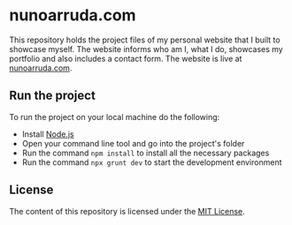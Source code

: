 # nunoarruda.com
This repository holds the project files of my personal website that I built to showcase myself. The website informs who am I, what I do, showcases my portfolio and also includes a contact form. The website is live at [nunoarruda.com](https://nunoarruda.com/).

## Run the project
To run the project on your local machine do the following:
* Install [Node.js](https://nodejs.org)
* Open your command line tool and go into the project's folder
* Run the command `npm install` to install all the necessary packages
* Run the command `npx grunt dev` to start the development environment

## License
The content of this repository is licensed under the [MIT License](https://github.com/nunoarruda/nunoarruda.com/blob/master/LICENSE).
